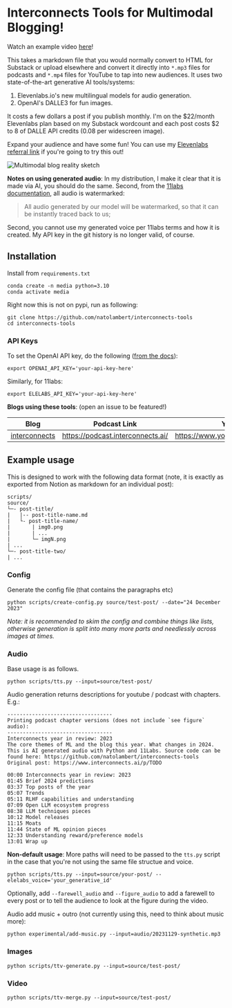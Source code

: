 # Interconnects Tools for Multimodal Blogging!

Watch an example video [here](https://www.youtube.com/watch?v=0i0aBJGgtpk)!

This takes a markdown file that you would normally convert to HTML for Substack or upload elsewhere and convert it directly into `*.mp3` files for podcasts and `*.mp4` files for YouTube to tap into new audiences. It uses two state-of-the-art generative AI tools/systems:
1. Elevenlabs.io's new multilingual models for audio generation.
2. OpenAI's DALLE3 for fun images.

It costs a few dollars a post if you publish monthly. I'm on the $22/month Elevenlabs plan based on my Substack wordcount and each post costs $2 to 8 of DALLE API credits (0.08 per widescreen image).

Expand your audience and have some fun! You can use my [Elevenlabs referral link](elevenlabs.io/?from=partnerbruce1418) if you're going to try this out!

![Multimodal blog reality sketch](https://github.com/natolambert/interconnects-tools/assets/10695622/096b2f55-f14f-4484-b780-1cfb0bc898ee)

**Notes on using generated audio**: 
In my distribution, I make it clear that it is made via AI, you should do the same.
Second, from the [11labs documentation](https://help.elevenlabs.io/hc/en-us/articles/13313778519057-Are-there-any-restrictions-on-what-voices-I-can-upload-for-voice-cloning-), all audio is watermarked:
> All audio generated by our model will be watermarked, so that it can be instantly traced back to us;

Second, you cannot use my generated voice per 11labs terms and how it is created. 
My API key in the git history is no longer valid, of course.

## Installation
Install from `requirements.txt`
```
conda create -n media python=3.10
conda activate media
```

Right now this is not on pypi, run as following:
```
git clone https://github.com/natolambert/interconnects-tools
cd interconnects-tools
```

### API Keys
To set the OpenAI API key, do the following ([from the docs](https://platform.openai.com/docs/quickstart?context=python)):
```
export OPENAI_API_KEY='your-api-key-here'
```
Similarly, for 11labs:
```
export ELELABS_API_KEY='your-api-key-here'
```

**Blogs using these tools**:
(open an issue to be featured!)

| Blog            | Podcast Link                           | YouTube Link                                   |
|-----------------|----------------------------------------|------------------------------------------------|
| [interconnects](https://www.interconnects.ai/) | https://podcast.interconnects.ai/ | https://www.youtube.com/@interconnects |


## Example usage
This is designed to work with the following data format (note, it is exactly as exported from Notion as markdown for an individual post):

```
scripts/
source/
└─- post-title/
|   |-- post-title-name.md
|   └- post-title-name/
|       | img0.png
|       | ...
|       └─ imgN.png
| ...
└─- post-title-two/
| ...
```

### Config
Generate the config file (that contains the paragraphs etc)
```
python scripts/create-config.py source/test-post/ --date="24 December 2023"
```
*Note: it is recommended to skim the config and combine things like lists, otherwise generation is split into many more parts and needlessly across images at times.*

### Audio 
Base usage is as follows.
```
python scripts/tts.py --input=source/test-post/
```
Audio generation returns descriptions for youtube / podcast with chapters. E.g.:
```
----------------------------------
Printing podcast chapter versions (does not include `see figure` audio):
----------------------------------
Interconnects year in review: 2023
The core themes of ML and the blog this year. What changes in 2024.
This is AI generated audio with Python and 11Labs. Source code can be found here: https://github.com/natolambert/interconnects-tools
Original post: https://www.interconnects.ai/p/TODO

00:00 Interconnects year in review: 2023
01:45 Brief 2024 predictions
03:37 Top posts of the year
05:07 Trends
05:11 RLHF capabilities and understanding
07:09 Open LLM ecosystem progress
08:38 LLM techniques pieces
10:12 Model releases
11:15 Moats
11:44 State of ML opinion pieces
12:33 Understanding reward/preference models
13:01 Wrap up
```

**Non-default usage**:
More paths will need to be passed to the `tts.py` script in the case that you're not using the same file structue and voice.
```
python scripts/tts.py --input=source/your-post/ --elelabs_voice='your_generative_id' 
```
Optionally, add `--farewell_audio` and `--figure_audio` to add a farewell to every post or to tell the audience to look at the figure during the video.

Audio add music + outro (not currently using this, need to think about music more):
```
python experimental/add-music.py --input=audio/20231129-synthetic.mp3
```

### Images
```
python scripts/ttv-generate.py --input=source/test-post/
```

### Video
```
python scripts/ttv-merge.py --input=source/test-post/
```
